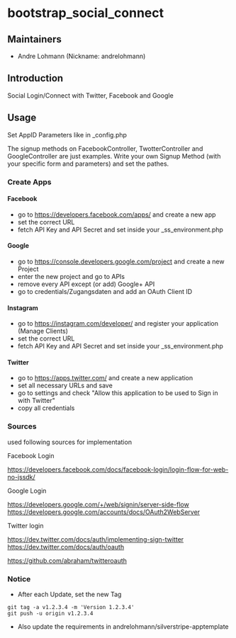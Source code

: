 # bootstrap_social_connect

## Maintainers

 * Andre Lohmann (Nickname: andrelohmann)
  <lohmann dot andre at googlemail dot com>

## Introduction

Social Login/Connect with Twitter, Facebook and Google

## Usage

Set AppID Parameters like in _config.php

The signup methods on FacebookController, TwotterController and GoogleController are just examples.
Write your own Signup Method (with your specific form and parameters) and set the pathes.

### Create Apps

#### Facebook

 * go to https://developers.facebook.com/apps/ and create a new app
 * set the correct URL
 * fetch API Key and API Secret and set inside your _ss_environment.php

#### Google

 * go to https://console.developers.google.com/project and create a new Project
 * enter the new project and go to APIs
 * remove every API except (or add) Google+ API
 * go to credentials/Zugangsdaten and add an OAuth Client ID

#### Instagram

 * go to https://instagram.com/developer/ and register your application (Manage Clients)
 * set the correct URL
 * fetch API Key and API Secret and set inside your _ss_environment.php

#### Twitter

 * go to https://apps.twitter.com/ and create a new application
 * set all necessary URLs and save
 * go to settings and check "Allow this application to be used to Sign in with Twitter"
 * copy all credentials

### Sources

used following sources for implementation

Facebook Login

https://developers.facebook.com/docs/facebook-login/login-flow-for-web-no-jssdk/

Google Login

https://developers.google.com/+/web/signin/server-side-flow
https://developers.google.com/accounts/docs/OAuth2WebServer

Twitter login

https://dev.twitter.com/docs/auth/implementing-sign-twitter
https://dev.twitter.com/docs/auth/oauth

https://github.com/abraham/twitteroauth

### Notice
 * After each Update, set the new Tag
```
git tag -a v1.2.3.4 -m 'Version 1.2.3.4'
git push -u origin v1.2.3.4
```
 * Also update the requirements in andrelohmann/silverstripe-apptemplate